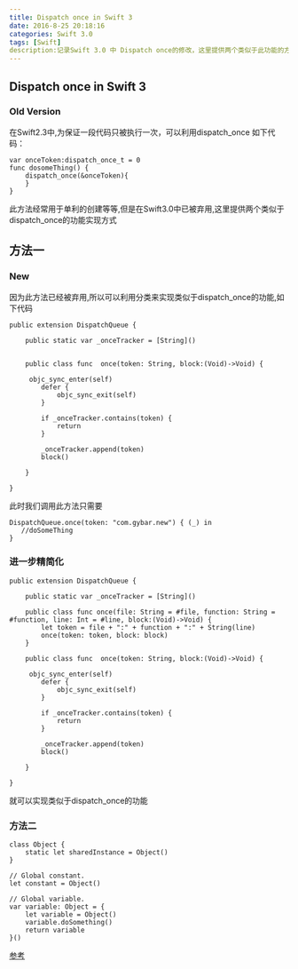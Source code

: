 ```yaml
---
title: Dispatch once in Swift 3
date: 2016-8-25 20:18:16
categories: Swift 3.0
tags: [Swift] 
description:记录Swift 3.0 中 Dispatch once的修改，这里提供两个类似于此功能的方法
---
```


## Dispatch once in Swift 3

### Old Version
在Swift2.3中,为保证一段代码只被执行一次，可以利用dispatch_once
如下代码：

```
var onceToken:dispatch_once_t = 0
func dosomeThing() {
	dispatch_once(&onceToken){
	}
}
```
此方法经常用于单利的创建等等,但是在Swift3.0中已被弃用,这里提供两个类似于dispatch_once的功能实现方式

## 方法一

### New 

因为此方法已经被弃用,所以可以利用分类来实现类似于dispatch_once的功能,如下代码

```
public extension DispatchQueue {
    
    public static var _onceTracker = [String]()
    
    
    public class func  once(token: String, block:(Void)->Void) {
        
     objc_sync_enter(self)
        defer {
            objc_sync_exit(self)
        }
        
        if _onceTracker.contains(token) {
            return
        }
        
        _onceTracker.append(token)
        block()
        
    }
    
}
```

此时我们调用此方法只需要

```
DispatchQueue.once(token: "com.gybar.new") { (_) in
   //doSomeThing         
}
```

### 进一步精简化

```
public extension DispatchQueue {
    
    public static var _onceTracker = [String]()
    
    public class func once(file: String = #file, function: String = #function, line: Int = #line, block:(Void)->Void) {
        let token = file + ":" + function + ":" + String(line)
        once(token: token, block: block)
    }
    
    public class func  once(token: String, block:(Void)->Void) {
        
     objc_sync_enter(self)
        defer {
            objc_sync_exit(self)
        }
        
        if _onceTracker.contains(token) {
            return
        }
        
        _onceTracker.append(token)
        block()
        
    }
    
}

```

就可以实现类似于dispatch_once的功能
### 方法二

```
class Object {
    static let sharedInstance = Object()
}

// Global constant.
let constant = Object()

// Global variable.
var variable: Object = {
    let variable = Object()
    variable.doSomething()
    return variable
}()
```

[参考](https://gist.github.com/marmelroy/15da0fa6f0936ed6b92392e9df07e235)








